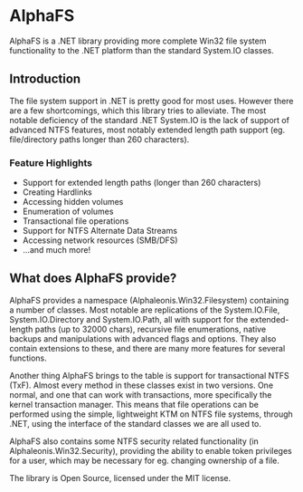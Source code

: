 # AlphaFS

AlphaFS is a .NET library providing more complete Win32 file system functionality to the .NET platform than the standard System.IO classes.

## Introduction

The file system support in .NET is pretty good for most uses. However there are a few shortcomings, which this library tries to alleviate. The most notable deficiency of the standard .NET System.IO is the lack of support of advanced NTFS features, most notably extended length path support (eg. file/directory paths longer than 260 characters).

### Feature Highlights

* Support for extended length paths (longer than 260 characters)
* Creating Hardlinks
* Accessing hidden volumes
* Enumeration of volumes
* Transactional file operations
* Support for NTFS Alternate Data Streams
* Accessing network resources (SMB/DFS)
* ...and much more!

## What does AlphaFS provide?

AlphaFS provides a namespace (Alphaleonis.Win32.Filesystem) containing a number of classes. Most notable
are replications of the System.IO.File, System.IO.Directory and System.IO.Path, all with support for the
extended-length paths (up to 32000 chars), recursive file enumerations, native backups and manipulations with 
advanced flags and options. They also contain extensions to these, and there are many more features 
for several functions.

Another thing AlphaFS brings to the table is support for transactional NTFS (TxF). Almost every method in
these classes exist in two versions. One normal, and one that can work with transactions, more specifically the
kernel transaction manager. This means that file operations can be performed using the simple, lightweight KTM 
on NTFS file systems, through .NET, using the interface of the standard classes we are all used to.

AlphaFS also contains some NTFS security related functionality (in Alphaleonis.Win32.Security), providing 
the ability to enable token privileges for a user, which may be necessary for eg. changing ownership of a file.

The library is Open Source, licensed under the MIT license.
